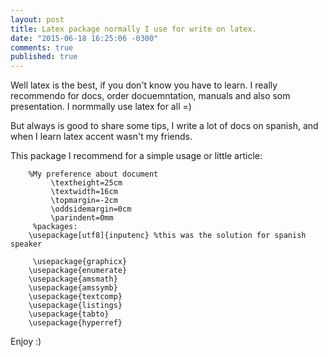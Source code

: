 ```yaml
---
layout: post
title: Latex package normally I use for write on latex.
date: "2015-06-18 16:25:06 -0300"
comments: true
published: true
---
```



Well latex is the best, if you don't know you have to learn. I really recommendo for docs, order docuemntation, manuals and 
also som presentation. I normmally use latex for all =)


But always is good to share some tips, I write a lot of docs on spanish, and when I learn latex accent wasn't my friends. 

This package I recommend for a simple usage or little article:


```
    %My preference about document
		 \textheight=25cm
		 \textwidth=16cm
		 \topmargin=-2cm
		 \oddsidemargin=0cm
		 \parindent=0mm
	 %packages:
    \usepackage[utf8]{inputenc} %this was the solution for spanish speaker
    
	 \usepackage{graphicx}
    \usepackage{enumerate}
    \usepackage{amsmath}
    \usepackage{amssymb}
    \usepackage{textcomp}
    \usepackage{listings}
    \usepackage{tabto}
    \usepackage{hyperref}

```


Enjoy :)